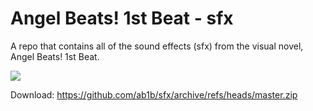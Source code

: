 # Angel Beats! 1st Beat - sfx

A repo that contains all of the sound effects (sfx) from the visual novel, Angel Beats! 1st Beat.

![](https://img.shields.io/github/directory-file-count/ab1b/sfx/audio_files?label=total%20audio%20files&style=for-the-badge)

Download: https://github.com/ab1b/sfx/archive/refs/heads/master.zip
